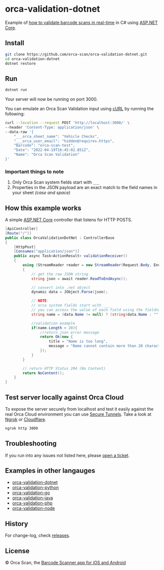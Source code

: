# orca-validation-dotnet

Example of [how to validate barcode scans in real-time](https://orcascan.com/guides/how-to-validate-barcode-scans-in-real-time-56928ff9) in C# using [ASP.NET Core](https://dotnet.microsoft.com/learn/aspnet/what-is-aspnet-core).

## Install

```bash
git clone https://github.com/orca-scan/orca-validation-dotnet.git
cd orca-validation-dotnet
dotnet restore
```

## Run

```bash
dotnet run
```

Your server will now be running on port 3000.

You can emulate an Orca Scan Validation input using [cURL](https://dev.to/ibmdeveloper/what-is-curl-and-why-is-it-all-over-api-docs-9mh) by running the following:

```bash
curl --location --request POST 'http://localhost:3000/' \
--header 'Content-Type: application/json' \
--data-raw '{
    "___orca_sheet_name": "Vehicle Checks",
    "___orca_user_email": "hidden@requires.https",
    "Barcode": "orca-scan-test",
    "Date": "2022-04-19T16:45:02.851Z",
    "Name": "Orca Scan Validation"
}'
```

### Important things to note

1. Only Orca Scan system fields start with `___`
2. Properties in the JSON payload are an exact match to the  field names in your sheet _(case and space)_

## How this example works

A simple [ASP.NET Core](https://dotnet.microsoft.com/learn/aspnet/what-is-aspnet-core) controller that listens for HTTP POSTS.

```csharp
[ApiController]
[Route("/")]
public class OrcaValidationDotNet : ControllerBase
{
    [HttpPost]
    [Consumes("application/json")]
    public async Task<ActionResult> validationReceiver()
    {
        using (StreamReader reader = new StreamReader(Request.Body, Encoding.UTF8))
        {  
            // get the raw JSON string
            string json = await reader.ReadToEndAsync();

            // convert into .net object
            dynamic data = JObject.Parse(json);

            // NOTE:
            // orca system fields start with ___
            // you can access the value of each field using the fieldname (data.Name, data.Barcode, data.Location)
            string name = (data.Name != null) ? (string)data.Name : "";

            //validation example
            if(name.Length > 20){
                //return json error message
                return Ok(new {
                    title = "Name is too long",
                    message = "Name cannot contain more than 20 characters"
                });
            }
        }

        // return HTTP Status 204 (No Content)
        return NoContent();
    }
}
```

## Test server locally against Orca Cloud

To expose the server securely from localhost and test it easily against the real Orca Cloud environment you can use [Secure Tunnels](https://ngrok.com/docs/secure-tunnels#what-are-ngrok-secure-tunnels). Take a look at [Ngrok](https://ngrok.com/) or [Cloudflare](https://www.cloudflare.com/).

```bash
ngrok http 3000
```

## Troubleshooting

If you run into any issues not listed here, please [open a ticket](https://github.com/orca-scan/orca-validation-dotnet/issues).

## Examples in other langauges
* [orca-validation-dotnet](https://github.com/orca-scan/orca-validation-dotnet)
* [orca-validation-python](https://github.com/orca-scan/orca-validation-python)
* [orca-validation-go](https://github.com/orca-scan/orca-validation-go)
* [orca-validation-java](https://github.com/orca-scan/orca-validation-java)
* [orca-validation-php](https://github.com/orca-scan/orca-validation-php)
* [orca-validation-node](https://github.com/orca-scan/orca-validation-node)

## History

For change-log, check [releases](https://github.com/orca-scan/orca-validation-dotnet/releases).

## License

&copy; Orca Scan, the [Barcode Scanner app for iOS and Android](https://orcascan.com)